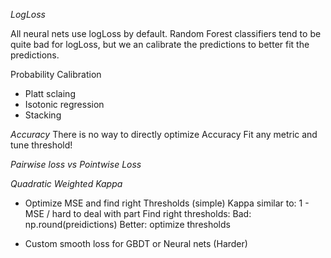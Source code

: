 *LogLoss*

All neural nets use logLoss by default.
Random Forest classifiers tend to be quite bad for logLoss, but we an calibrate the predictions to better fit the predictions.

Probability Calibration
- Platt sclaing
- Isotonic regression
- Stacking

*Accuracy*
There is no way to directly optimize Accuracy
Fit any metric and tune threshold!

*Pairwise loss vs Pointwise Loss*

*Quadratic Weighted Kappa*
- Optimize MSE and find right Thresholds (simple)
    Kappa similar to: 1 - MSE / hard to deal with part
    Find right thresholds:
    Bad: np.round(preidictions)
    Better: optimize thresholds
    
- Custom smooth loss for GBDT or Neural nets (Harder)

